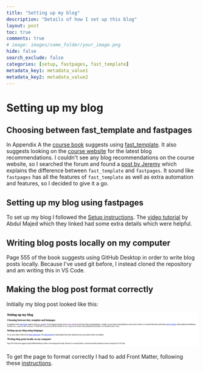 ```yaml
---
title: "Setting up my blog"
description: "Details of how I set up this blog"
layout: post
toc: true
comments: true
# image: images/some_folder/your_image.png
hide: false
search_exclude: false
categories: [setup, fastpages, fast_template]
metadata_key1: metadata_value1
metadata_key2: metadata_value2
---
```

# Setting up my blog

## Choosing between fast_template and fastpages
In Appendix A the [course
book](https://www.amazon.co.uk/Deep-Learning-Coders-fastai-PyTorch/dp/1492045527)
suggests using [fast_template](https://github.com/fastai/fast_template). It also
suggests looking on the [course website](https://course.fast.ai/) for the latest blog
recommendations. I couldn't see any blog recommendations on the course website, so I
searched the forum and found a [post by
Jeremy](https://forums.fast.ai/t/about-the-nbdev-fastpages-category/61743) which
explains the difference between `fast_template` and `fastpages`. It sound like
`fastpages` has all the features of `fast_template` as well as extra automation and
features, so I decided to give it a go.

## Setting up my blog using fastpages
To set up my blog I followed the [Setup
instructions](https://github.com/fastai/fastpages#setup-instructions). The [video
tutorial](https://www.youtube.com/watch?v=L0boq3zqazI&ab_channel=1littlecoder) by Abdul
Majed which they linked had some extra details which were helpful.

## Writing blog posts locally on my computer
Page 555 of the book suggests using GitHub Desktop in order to write blog posts locally.
Because I've used git before, I instead cloned the repository and am writing this in VS
Code.

## Making the blog post format correctly
Initially my blog post looked like this:

![Bad formatting](../images/bad_formatting.png)

To get the page to format correctly I had to add Front Matter, following these
[instructions](https://github.com/fastai/fastpages#customizing-blog-posts-with-front-matter).
